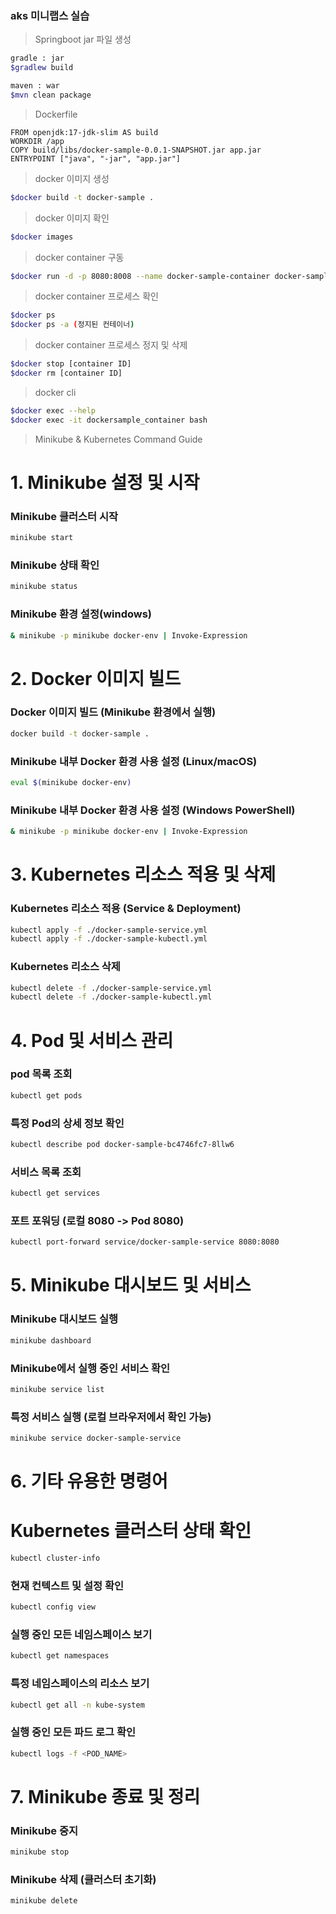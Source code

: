 ### aks 미니랩스 실습 

> Springboot jar 파일 생성 

```bash
gradle : jar
$gradlew build

maven : war
$mvn clean package 
```

> Dockerfile 

```shell
FROM openjdk:17-jdk-slim AS build
WORKDIR /app
COPY build/libs/docker-sample-0.0.1-SNAPSHOT.jar app.jar
ENTRYPOINT ["java", "-jar", "app.jar"]
```

> docker 이미지 생성
 
```bash
$docker build -t docker-sample .
```

>  docker 이미지 확인

```bash
$docker images
```

> docker container 구동

```bash
$docker run -d -p 8080:8008 --name docker-sample-container docker-sample
```

> docker container 프로세스 확인

```bash
$docker ps
$docker ps -a (정지된 컨테이너) 
```

> docker container 프로세스 정지 및 삭제

```bash
$docker stop [container ID]
$docker rm [container ID]
````

> docker cli 

```bash
$docker exec --help 
$docker exec -it dockersample_container bash
```

> Minikube & Kubernetes Command Guide

# 1. Minikube 설정 및 시작

### Minikube 클러스터 시작
```bash
minikube start
```

### Minikube 상태 확인
```bash
minikube status
```

### Minikube 환경 설정(windows)
```bash
& minikube -p minikube docker-env | Invoke-Expression
```

# 2. Docker 이미지 빌드

### Docker 이미지 빌드 (Minikube 환경에서 실행)
```bash
docker build -t docker-sample .
```

### Minikube 내부 Docker 환경 사용 설정 (Linux/macOS)
```bash
eval $(minikube docker-env)
```

### Minikube 내부 Docker 환경 사용 설정 (Windows PowerShell)
```bash
& minikube -p minikube docker-env | Invoke-Expression
```

# 3. Kubernetes 리소스 적용 및 삭제

### Kubernetes 리소스 적용 (Service & Deployment)
```bash
kubectl apply -f ./docker-sample-service.yml
kubectl apply -f ./docker-sample-kubectl.yml
```

### Kubernetes 리소스 삭제
```bash
kubectl delete -f ./docker-sample-service.yml
kubectl delete -f ./docker-sample-kubectl.yml
```

# 4. Pod 및 서비스 관리

### pod 목록 조회
```bash
kubectl get pods
```

### 특정 Pod의 상세 정보 확인
```bash
kubectl describe pod docker-sample-bc4746fc7-8llw6
```

### 서비스 목록 조회
```bash
kubectl get services
```

### 포트 포워딩 (로컬 8080 -> Pod 8080)
```bash
kubectl port-forward service/docker-sample-service 8080:8080
```
# 5. Minikube 대시보드 및 서비스

### Minikube 대시보드 실행
```bash
minikube dashboard
```

### Minikube에서 실행 중인 서비스 확인
```bash
minikube service list
```

### 특정 서비스 실행 (로컬 브라우저에서 확인 가능)
```bash
minikube service docker-sample-service
```

# 6. 기타 유용한 명령어

# Kubernetes 클러스터 상태 확인
```bash
kubectl cluster-info
```

### 현재 컨텍스트 및 설정 확인
```bash
kubectl config view
```

### 실행 중인 모든 네임스페이스 보기
```bash
kubectl get namespaces
```

### 특정 네임스페이스의 리소스 보기
```bash
kubectl get all -n kube-system
```

### 실행 중인 모든 파드 로그 확인
```bash
kubectl logs -f <POD_NAME>
```

# 7. Minikube 종료 및 정리

### Minikube 중지
```bash
minikube stop
```
### Minikube 삭제 (클러스터 초기화)
```bash
minikube delete
```
